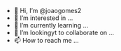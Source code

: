 - 👋 Hi, I’m @joaogomes2
- 👀 I’m interested in ...
- 🌱 I’m currently learning ...
- 💞️ I’m lookingyt to collaborate on ...
- 📫 How to reach me ...

<!---
joaogomes2/joaogomes2 is a ✨ special ✨ repository because its `README.md` (this file) appears on your GitHub profile.
You can click the Preview link to take a look at your changes.
--->
